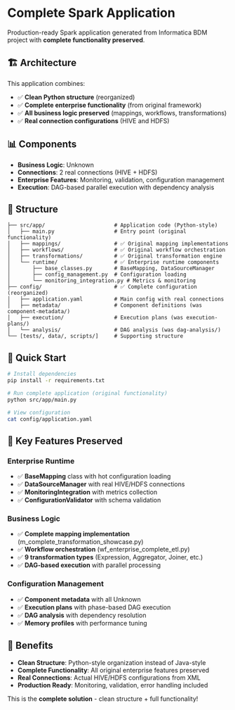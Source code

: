 # Complete Spark Application

Production-ready Spark application generated from Informatica BDM project with **complete functionality preserved**.

## 🏗️ Architecture

This application combines:
- ✅ **Clean Python structure** (reorganized)
- ✅ **Complete enterprise functionality** (from original framework)
- ✅ **All business logic preserved** (mappings, workflows, transformations)
- ✅ **Real connection configurations** (HIVE and HDFS)

## 📊 Components

- **Business Logic**: Unknown
- **Connections**: 2 real connections (HIVE + HDFS)
- **Enterprise Features**: Monitoring, validation, configuration management
- **Execution**: DAG-based parallel execution with dependency analysis

## 📁 Structure

```
├── src/app/                      # Application code (Python-style)
│   ├── main.py                   # Entry point (original functionality)
│   ├── mappings/                 # ✅ Original mapping implementations
│   ├── workflows/                # ✅ Original workflow orchestration  
│   ├── transformations/          # ✅ Original transformation engine
│   └── runtime/                  # ✅ Enterprise runtime components
│       ├── base_classes.py       # BaseMapping, DataSourceManager
│       ├── config_management.py  # Configuration loading
│       └── monitoring_integration.py # Metrics & monitoring
├── config/                       # ✅ Complete configuration (reorganized)
│   ├── application.yaml          # Main config with real connections
│   ├── metadata/                 # Component definitions (was component-metadata/)
│   ├── execution/                # Execution plans (was execution-plans/)
│   └── analysis/                 # DAG analysis (was dag-analysis/)
└── [tests/, data/, scripts/]     # Supporting structure
```

## 🚀 Quick Start

```bash
# Install dependencies  
pip install -r requirements.txt

# Run complete application (original functionality)
python src/app/main.py

# View configuration
cat config/application.yaml
```

## 🔧 Key Features Preserved

### **Enterprise Runtime**
- ✅ **BaseMapping** class with hot configuration loading
- ✅ **DataSourceManager** with real HIVE/HDFS connections
- ✅ **MonitoringIntegration** with metrics collection
- ✅ **ConfigurationValidator** with schema validation

### **Business Logic**
- ✅ **Complete mapping implementation** (m_complete_transformation_showcase.py)
- ✅ **Workflow orchestration** (wf_enterprise_complete_etl.py)
- ✅ **9 transformation types** (Expression, Aggregator, Joiner, etc.)
- ✅ **DAG-based execution** with parallel processing

### **Configuration Management**
- ✅ **Component metadata** with all Unknown
- ✅ **Execution plans** with phase-based DAG execution
- ✅ **DAG analysis** with dependency resolution
- ✅ **Memory profiles** with performance tuning

## 🎯 Benefits

- **Clean Structure**: Python-style organization instead of Java-style
- **Complete Functionality**: All original enterprise features preserved
- **Real Connections**: Actual HIVE/HDFS configurations from XML
- **Production Ready**: Monitoring, validation, error handling included

This is the **complete solution** - clean structure + full functionality!
